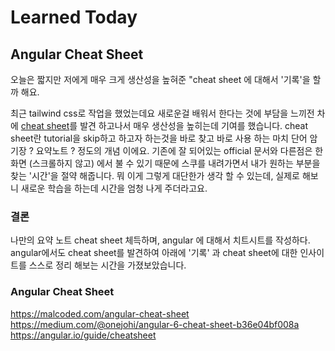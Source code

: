 # Learned Today

## Angular Cheat Sheet
오늘은 짧지만 저에게 매우 크게 생산성을 높혀준 "cheat sheet 에 대해서 '기록'을 할까 해요. 

최근 tailwind css로 작업을 했었는데요 새로운걸 배워서 한다는 것에 부담을 느끼전 차에 [cheat sheet](url:https://bit.ly/2YpIwS0)를 발견 하고나서 
매우 생산성을 높히는데 기여를 했습니다. cheat sheet란 tutorial을 skip하고 하고자 하는것을 바로 찾고 바로 사용 하는 마치 단어 암기장 ? 요약노트 ? 
정도의 개념 이에요. 기존에 잘 되어있는 official 문서와 다른점은 한 화면 (스크롤하지 않고) 에서 불 수 있기 때문에 스쿠를 내려가면서 내가 원하는 부분을 찾는 
'시간'을 절약 해줍니다. 뭐 이게 그렇게 대단한가 생각 할 수 있는데, 실제로 해보니 새로운 학습을 하는데 시간을 엄청 나게 주더라고요. 

### 결론
나만의 요약 노트 cheat sheet 체득하며, angular 에 대해서 치트시트를 작성하다. angular에서도 cheat sheet를 발견하여 아래에 '기록' 과 
cheat sheet에 대한 인사이트를 스스로 정리 해보는 시간을 가졌보았습니다.

### Angular Cheat Sheet
https://malcoded.com/angular-cheat-sheet
https://medium.com/@onejohi/angular-6-cheat-sheet-b36e04bf008a
https://angular.io/guide/cheatsheet
